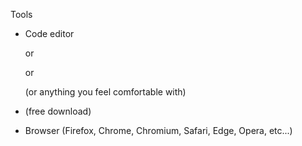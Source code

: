 Tools

- Code editor

  [Visual Studio Code]: https://code.visualstudio.com/

   or 

  [SublimeText]: https://www.sublimetext.com/

   or 

  [Atom]: https://atom.io/

   (or anything you feel comfortable with)

- [MAMP]: https://www.mamp.info/

   (free download)

- Browser (Firefox, Chrome, Chromium, Safari, Edge, Opera, etc...)

